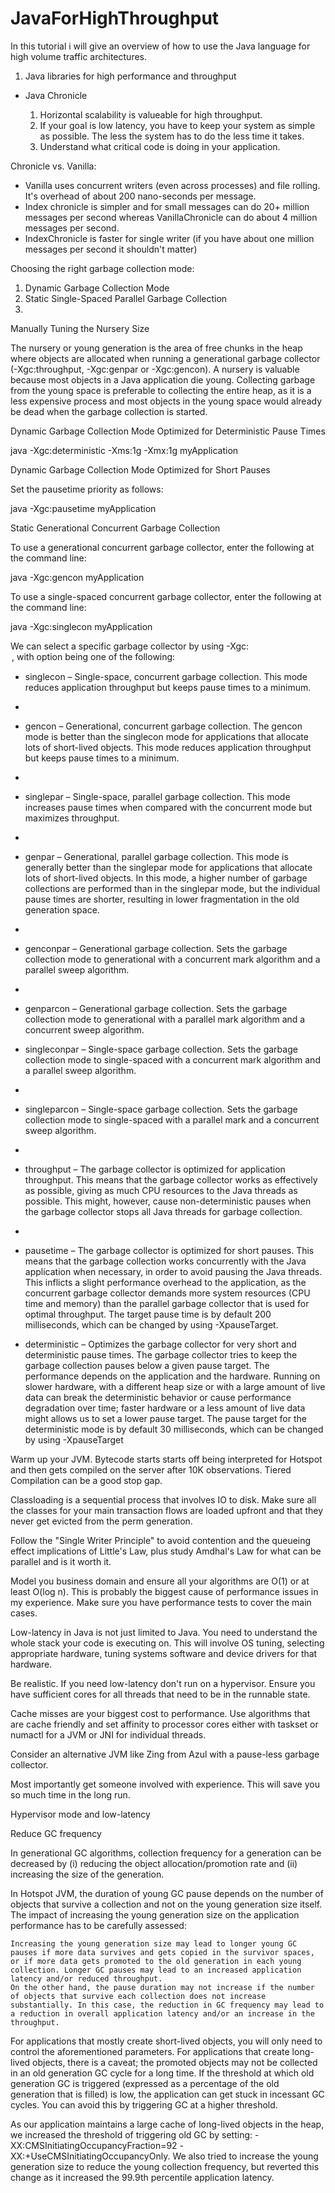 JavaForHighThroughput
=====================

In this tutorial i will give an overview of how to use the Java language for high volume traffic architectures.

1. Java libraries for high performance and throughput

  - Java Chronicle 
  
    1. Horizontal scalability is valueable for high throughput.
    2. If your goal is low latency, you have to keep your system as simple as possible. The less the system has to do the          less time it takes.
    3. Understand what critical code is doing in your application.
  
  Chronicle vs. Vanilla:

  - Vanilla uses concurrent writers (even across processes) and file rolling. It's overhead of about 200 nano-seconds per message.
  - Index chronicle is simpler and for small messages can do 20+ million messages per second whereas VanillaChronicle can do about 4 million messages per second.
  - IndexChronicle is faster for single writer (if you have about one million messages per second it shouldn't matter)
  
Choosing the right garbage collection mode:

1. Dynamic Garbage Collection Mode 
2. Static Single-Spaced Parallel Garbage Collection
3. 

Manually Tuning the Nursery Size

The nursery or young generation is the area of free chunks in the heap where objects are allocated when running a generational garbage collector (-Xgc:throughput, -Xgc:genpar or -Xgc:gencon). A nursery is valuable because most objects in a Java application die young. Collecting garbage from the young space is preferable to collecting the entire heap, as it is a less expensive process and most objects in the young space would already be dead when the garbage collection is started.

Dynamic Garbage Collection Mode Optimized for Deterministic Pause Times

java -Xgc:deterministic -Xms:1g -Xmx:1g myApplication

Dynamic Garbage Collection Mode Optimized for Short Pauses

Set the pausetime priority as follows:

java -Xgc:pausetime myApplication

Static Generational Concurrent Garbage Collection

To use a generational concurrent garbage collector, enter the following at the command line:

java -Xgc:gencon myApplication

To use a single-spaced concurrent garbage collector, enter the following at the command line:

java -Xgc:singlecon myApplication

We can select a specific garbage collector by using -Xgc:<option>, with option being one of the following:

  - singlecon – Single-space, concurrent garbage collection. This mode reduces application throughput but keeps pause times to a minimum.
  - 
  - gencon – Generational, concurrent garbage collection. The gencon mode is better than the singlecon mode for applications that allocate lots of short-lived objects. This mode reduces application throughput but keeps pause times to a minimum.
  - 
  - singlepar – Single-space, parallel garbage collection. This mode increases pause times when compared with the concurrent mode but maximizes throughput.
  - 
  - genpar – Generational, parallel garbage collection. This mode is generally better than the singlepar mode for applications that allocate lots of short-lived objects. In this mode, a higher number of garbage collections are performed than in the singlepar mode, but the individual pause times are shorter, resulting in lower fragmentation in the old generation space.
  - 
  - genconpar – Generational garbage collection. Sets the garbage collection mode to generational with a concurrent mark algorithm and a parallel sweep algorithm.
  - 
  - genparcon – Generational garbage collection. Sets the garbage collection mode to generational with a parallel mark algorithm and a concurrent sweep algorithm.
  
  - singleconpar – Single-space garbage collection. Sets the garbage collection mode to single-spaced with a concurrent mark algorithm and a parallel sweep algorithm.
  - 
  - singleparcon – Single-space garbage collection. Sets the garbage collection mode to single-spaced with a parallel mark and a concurrent sweep algorithm.
  - 
  - throughput – The garbage collector is optimized for application throughput. This means that the garbage collector works as effectively as possible, giving as much CPU resources to the Java threads as possible. This might, however, cause non-deterministic pauses when the garbage collector stops all Java threads for garbage collection.
  - 
-  pausetime – The garbage collector is optimized for short pauses. This means that the garbage collection works concurrently with the Java application when necessary, in order to avoid pausing the Java threads. This inflicts a slight performance overhead to the application, as the concurrent garbage collector demands more system resources (CPU time and memory) than the parallel garbage collector that is used for optimal throughput. The target pause time is by default 200 milliseconds, which can be changed by using -XpauseTarget.

-  deterministic – Optimizes the garbage collector for very short and deterministic pause times. The garbage collector tries to keep the garbage collection pauses below a given pause target. The performance depends on the application and the hardware. Running on slower hardware, with a different heap size or with a large amount of live data can break the deterministic behavior or cause performance degradation over time; faster hardware or a less amount of live data might allows us to set a lower pause target. The pause target for the deterministic mode is by default 30 milliseconds, which can be changed by using -XpauseTarget



Warm up your JVM. Bytecode starts starts off being interpreted for Hotspot and then gets compiled on the server after 10K observations. Tiered Compilation can be a good stop gap.

Classloading is a sequential process that involves IO to disk. Make sure all the classes for your main transaction flows are loaded upfront and that they never get evicted from the perm generation.

Follow the "Single Writer Principle" to avoid contention and the queueing effect implications of Little's Law, plus study Amdhal's Law for what can be parallel and is it worth it.

Model you business domain and ensure all your algorithms are O(1) or at least O(log n). This is probably the biggest cause of performance issues in my experience. Make sure you have performance tests to cover the main cases.

Low-latency in Java is not just limited to Java. You need to understand the whole stack your code is executing on. This will involve OS tuning, selecting appropriate hardware, tuning systems software and device drivers for that hardware.

Be realistic. If you need low-latency don't run on a hypervisor. Ensure you have sufficient cores for all threads that need to be in the runnable state.

Cache misses are your biggest cost to performance. Use algorithms that are cache friendly and set affinity to processor cores either with taskset or numactl for a JVM or JNI for individual threads.

Consider an alternative JVM like Zing from Azul with a pause-less garbage collector.

Most importantly get someone involved with experience. This will save you so much time in the long run.

Hypervisor mode and low-latency

 Reduce GC frequency

In generational GC algorithms, collection frequency for a generation can be decreased by (i) reducing the object allocation/promotion rate and (ii) increasing the size of the generation.

In Hotspot JVM, the duration of young GC pause depends on the number of objects that survive a collection and not on the young generation size itself. The impact of increasing the young generation size on the application performance has to be carefully assessed:

    Increasing the young generation size may lead to longer young GC pauses if more data survives and gets copied in the survivor spaces, or if more data gets promoted to the old generation in each young collection. Longer GC pauses may lead to an increased application latency and/or reduced throughput.
    On the other hand, the pause duration may not increase if the number of objects that survive each collection does not increase substantially. In this case, the reduction in GC frequency may lead to a reduction in overall application latency and/or an increase in the throughput.

For applications that mostly create short-lived objects, you will only need to control the aforementioned parameters. For applications that create long-lived objects, there is a caveat; the promoted objects may not be collected in an old generation GC cycle for a long time. If the threshold at which old generation GC is triggered (expressed as a percentage of the old generation that is filled) is low, the application can get stuck in incessant GC cycles. You can avoid this by triggering GC at a higher threshold.

As our application maintains a large cache of long-lived objects in the heap, we increased the threshold of triggering old GC by setting: -XX:CMSInitiatingOccupancyFraction=92 -XX:+UseCMSInitiatingOccupancyOnly. We also tried to increase the young generation size to reduce the young collection frequency, but reverted this change as it increased the 99.9th percentile application latency. 












  



